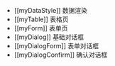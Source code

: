 - [[myDataStyle]] 数据渲染
- [[myTable]] 表格页
- [[myForm]] 表单页
- [[myDialog]] 基础对话框
- [[myDialogForm]] 表单对话框
- [[myDialogConfirm]] 确认对话框